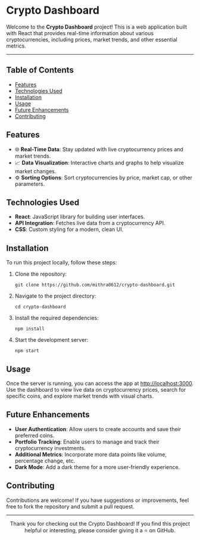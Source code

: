<h1>Crypto Dashboard</h1>

<p>
  Welcome to the <strong>Crypto Dashboard</strong> project! This is a web application built with React that provides real-time information about various cryptocurrencies, including prices, market trends, and other essential metrics.
</p>

<hr>

<h2>Table of Contents</h2>
<ul>
  <li><a href="#features">Features</a></li>
  <li><a href="#technologies-used">Technologies Used</a></li>
  <li><a href="#installation">Installation</a></li>
  <li><a href="#usage">Usage</a></li>
  <li><a href="#future-enhancements">Future Enhancements</a></li>
  <li><a href="#contributing">Contributing</a></li>
</ul>

<h2 id="features">Features</h2>
<ul>
  <li>🌐 <strong>Real-Time Data</strong>: Stay updated with live cryptocurrency prices and market trends.</li>
  <li>📈 <strong>Data Visualization</strong>: Interactive charts and graphs to help visualize market changes.</li>
  <li>⚙️ <strong>Sorting Options</strong>: Sort cryptocurrencies by price, market cap, or other parameters.</li>
</ul>

<h2 id="technologies-used">Technologies Used</h2>
<ul>
  <li><strong>React</strong>: JavaScript library for building user interfaces.</li>
  <li><strong>API Integration</strong>: Fetches live data from a cryptocurrency API.</li>
  <li><strong>CSS</strong>: Custom styling for a modern, clean UI.</li>
</ul>

<h2 id="installation">Installation</h2>
<p>To run this project locally, follow these steps:</p>
<ol>
  <li>Clone the repository:
    <pre><code>git clone https://github.com/mithra0612/crypto-dashboard.git</code></pre>
  </li>
  <li>Navigate to the project directory:
    <pre><code>cd crypto-dashboard</code></pre>
  </li>
  <li>Install the required dependencies:
    <pre><code>npm install</code></pre>
  </li>
  <li>Start the development server:
    <pre><code>npm start</code></pre>
  </li>
</ol>

<h2 id="usage">Usage</h2>
<p>Once the server is running, you can access the app at <a href="http://localhost:3000">http://localhost:3000</a>. Use the dashboard to view live data on cryptocurrency prices, search for specific coins, and explore market trends with visual charts.</p>

<h2 id="future-enhancements">Future Enhancements</h2>
<ul>
  <li><strong>User Authentication</strong>: Allow users to create accounts and save their preferred coins.</li>
  <li><strong>Portfolio Tracking</strong>: Enable users to manage and track their cryptocurrency investments.</li>
  <li><strong>Additional Metrics</strong>: Incorporate more data points like volume, percentage change, etc.</li>
  <li><strong>Dark Mode</strong>: Add a dark theme for a more user-friendly experience.</li>
</ul>

<h2 id="contributing">Contributing</h2>
<p>Contributions are welcome! If you have suggestions or improvements, feel free to fork the repository and submit a pull request.</p>
<hr>

<p align="center">Thank you for checking out the Crypto Dashboard! If you find this project helpful or interesting, please consider giving it a ⭐️ on GitHub.</p>
